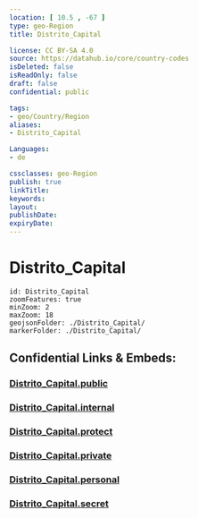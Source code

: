 ```yaml
---
location: [ 10.5 , -67 ] 
type: geo-Region
title: Distrito_Capital

license: CC BY-SA 4.0
source: https://datahub.io/core/country-codes
isDeleted: false
isReadOnly: false
draft: false
confidential: public

tags:
- geo/Country/Region
aliases:
- Distrito_Capital

Languages:
- de

cssclasses: geo-Region
publish: true
linkTitle: 
keywords: 
layout: 
publishDate: 
expiryDate: 
---
```


# Distrito_Capital

```leaflet
id: Distrito_Capital
zoomFeatures: true 
minZoom: 2 
maxZoom: 18
geojsonFolder: ./Distrito_Capital/
markerFolder: ./Distrito_Capital/
```


## Confidential Links & Embeds: 

### [Distrito_Capital.public](/_public/\Earth\Continent\America~South\Venezuela\States~VenezuelaDistrito_Capital.public.md) 

### [Distrito_Capital.internal](/_internal/\Earth\Continent\America~South\Venezuela\States~VenezuelaDistrito_Capital.internal.md) 

### [Distrito_Capital.protect](/_protect/\Earth\Continent\America~South\Venezuela\States~VenezuelaDistrito_Capital.protect.md) 

### [Distrito_Capital.private](/_private/\Earth\Continent\America~South\Venezuela\States~VenezuelaDistrito_Capital.private.md) 

### [Distrito_Capital.personal](/_personal/\Earth\Continent\America~South\Venezuela\States~VenezuelaDistrito_Capital.personal.md) 

### [Distrito_Capital.secret](/_secret/\Earth\Continent\America~South\Venezuela\States~VenezuelaDistrito_Capital.secret.md)

